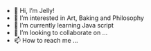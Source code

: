 - 👋 Hi, I’m Jelly!
- 👀 I’m interested in Art, Baking and Philosophy
- 🌱 I’m currently learning Java script
- 💞️ I’m looking to collaborate on ...
- 📫 How to reach me ...

<!---
kohjungin/kohjungin is a ✨ special ✨ repository because its `README.md` (this file) appears on your GitHub profile.
You can click the Preview link to take a look at your changes.
--->
